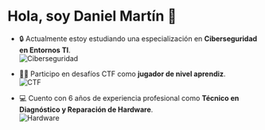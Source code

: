 # Hola, soy Daniel Martín 👋

- 🔒 Actualmente estoy estudiando una especialización en **Ciberseguridad en Entornos TI**.  
  ![Ciberseguridad](https://img.icons8.com/color/48/000000/security-checked.png)

- 🕵️‍♂️ Participo en desafíos CTF como **jugador de nivel aprendiz**.  
  ![CTF](https://img.icons8.com/color/48/000000/hacker.png)

- 💻 Cuento con 6 años de experiencia profesional como **Técnico en Diagnóstico y Reparación de Hardware**.  
  ![Hardware](https://img.icons8.com/color/48/000000/computer-support.png)

